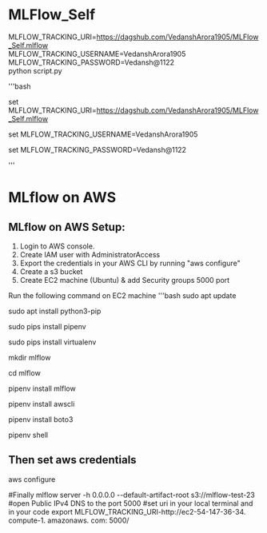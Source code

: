 # MLFlow_Self

MLFLOW_TRACKING_URI=https://dagshub.com/VedanshArora1905/MLFlow_Self.mlflow \
MLFLOW_TRACKING_USERNAME=VedanshArora1905 \
MLFLOW_TRACKING_PASSWORD=Vedansh@1122 \
python script.py


'''bash

set MLFLOW_TRACKING_URI=https://dagshub.com/VedanshArora1905/MLFlow_Self.mlflow

set MLFLOW_TRACKING_USERNAME=VedanshArora1905

set MLFLOW_TRACKING_PASSWORD=Vedansh@1122

'''


# MLflow on AWS


## MLflow on AWS Setup:

1. Login to AWS console.
2. Create IAM user with AdministratorAccess
3. Export the credentials in your AWS CLI by running "aws configure"
4. Create a s3 bucket
5. Create EC2 machine (Ubuntu) & add Security groups 5000 port

Run the following command on EC2 machine
'''bash 
sudo apt update

sudo apt install python3-pip

sudo pips install pipenv

sudo pips install virtualenv

mkdir mlflow

cd mlflow

pipenv install mlflow

pipenv install awscli

pipenv install boto3

pipenv shell


## Then set aws credentials 
aws configure


#Finally
mlflow server -h 0.0.0.0 --default-artifact-root s3://mlflow-test-23
#open Public IPv4 DNS to the port 5000
#set uri in your local terminal and in your code
export MLFLOW_TRACKING_URI-http://ec2-54-147-36-34. compute-1. amazonaws. com: 5000/
